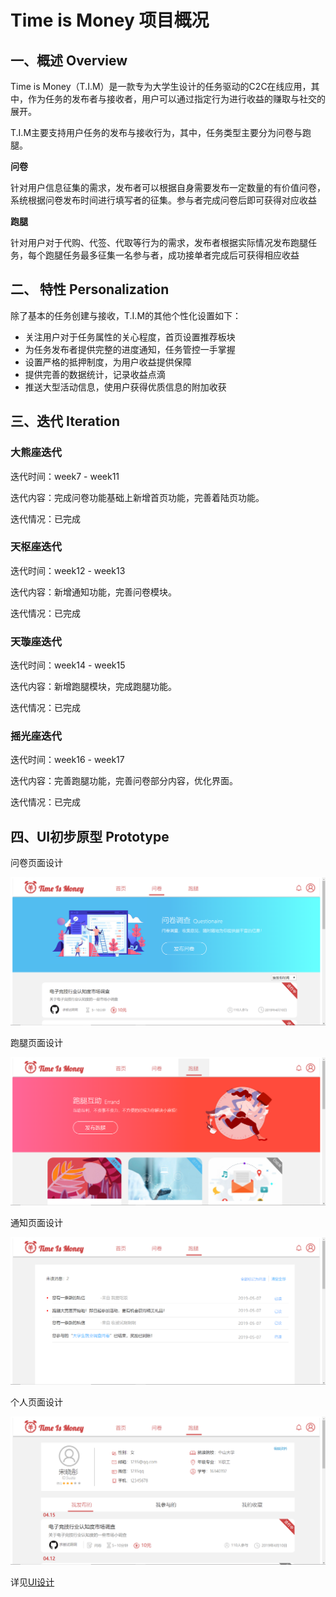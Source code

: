 # Time is Money 项目概况

## 一、概述 Overview

Time is Money（T.I.M）是一款专为大学生设计的任务驱动的C2C在线应用，其中，作为任务的发布者与接收者，用户可以通过指定行为进行收益的赚取与社交的展开。

T.I.M主要支持用户任务的发布与接收行为，其中，任务类型主要分为问卷与跑腿。

**问卷**

针对用户信息征集的需求，发布者可以根据自身需要发布一定数量的有价值问卷，系统根据问卷发布时间进行填写者的征集。参与者完成问卷后即可获得对应收益

**跑腿**

针对用户对于代购、代签、代取等行为的需求，发布者根据实际情况发布跑腿任务，每个跑腿任务最多征集一名参与者，成功接单者完成后可获得相应收益

## 二、 特性 Personalization

除了基本的任务创建与接收，T.I.M的其他个性化设置如下：

- 关注用户对于任务属性的关心程度，首页设置推荐板块
- 为任务发布者提供完整的进度通知，任务管控一手掌握
- 设置严格的抵押制度，为用户收益提供保障
- 提供完善的数据统计，记录收益点滴
- 推送大型活动信息，使用户获得优质信息的附加收获

## 三、迭代 Iteration

### 大熊座迭代

迭代时间：week7 - week11

迭代内容：完成问卷功能基础上新增首页功能，完善着陆页功能。

迭代情况：已完成

### 天枢座迭代

迭代时间：week12 - week13

迭代内容：新增通知功能，完善问卷模块。

迭代情况：已完成

### 天璇座迭代

迭代时间：week14 - week15

迭代内容：新增跑腿模块，完成跑腿功能。

迭代情况：已完成

### 摇光座迭代

迭代时间：week16 - week17

迭代内容：完善跑腿功能，完善问卷部分内容，优化界面。

迭代情况：已完成

## 四、UI初步原型 Prototype

问卷页面设计

![questionnaire](./pic/ques.png)

跑腿页面设计

![questionnaire](./pic/run.png)

通知页面设计

![questionnaire](./pic/alert.png)

个人页面设计

![questionnaire](./pic/personal.png)

详见[UI设计](https://github.com/system-design2019/files/blob/gh-pages/UI_design.md)
